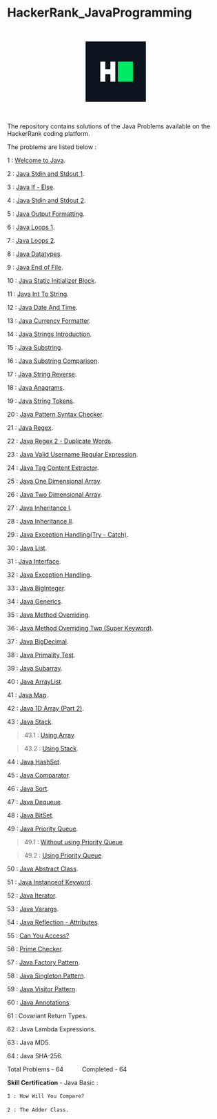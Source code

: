 # HackerRank_JavaProgramming

<p>&nbsp;</p>

<div align = "center">
<img src="hackerRankLogo.png" width="140" />
</div>

<p>&nbsp;</p>

The repository contains solutions of the Java Problems available on the HackerRank coding platform.

The problems are listed below : 

1 : [Welcome to Java](welcomeToJava/Welcome.java).

2 : [Java Stdin and Stdout 1](javaStdinAndStdout1/Stdin1.java).

3 : [Java If - Else](javaIfElse/IfElse.java).

4 : [Java Stdin and Stdout 2](javaStdinAndStdout2/Stdin2.java).

5 : [Java Output Formatting](javaOutputFormatting/OutputFormat.java).

6 : [Java Loops 1](javaLoops1/Loop1.java).

7 : [Java Loops 2](javaLoops2/Loop2.java).

8 : [Java Datatypes](javaDatatypes/Datatype.java).

9 : [Java End of File](javaEndOfFile/EOF.java).

10 : [Java Static Initializer Block](javaStaticInitializerBlock/StaticBlock.java).

11 : [Java Int To String](javaIntToString/IntToString.java).

12 : [Java Date And Time](javaDateAndTime/DateAndTime.java).

13 : [Java Currency Formatter](javaCurrencyFormatter/CurrencyFormatter.java).

14 : [Java Strings Introduction](javaStringsIntroduction/StringIntro.java).

15 : [Java Substring](javaSubstring/SubString.java).

16 : [Java Substring Comparison](javaSubstringComparison/SubstringCompare.java).

17 : [Java String Reverse](javaStringReverse/StringReverse.java).

18 : [Java Anagrams](javaAnagrams/Anagram.java).

19 : [Java String Tokens](javaStringTokens/StringToken.java).

20 : [Java Pattern Syntax Checker](javaPatternSyntaxChecker/SyntaxChecker.java).

21 : [Java Regex](javaRegex/Regex.java).

22 : [Java Regex 2 - Duplicate Words](javaRegexTwo/DuplicateWords.java).

23 : [Java Valid Username Regular Expression](javaValidUsername/UsernameRegex.java).

24 : [Java Tag Content Extractor](javaTagContentExtractor/ContentExtractor.java).

25 : [Java One Dimensional Array](javaOneDArray/OneDArray.java).

26 : [Java Two Dimensional Array](javaTwoDArray/TwoDArray.java).

27 : [Java Inheritance I](javaInheritance1/InheritanceOne.java).

28 : [Java Inheritance II](javaInheritance2/InheritanceTwo.java).

29 : [Java Exception Handling(Try - Catch)](javaExceptionHandlingTryCatch/TryCatch.java).

30 : [Java List](javaList/ListExample.java).

31 : [Java Interface](javaInterface/InterfaceExample.java).

32 : [Java Exception Handling](javaExceptionHandling/ExceptionHandling.java).

33 : [Java BigInteger](javaBigInteger/BigIntegerExample.java).

34 : [Java Generics](javaGenerics/GenericsExample.java).

35 : [Java Method Overriding](javaMethodOverriding/MethodOverriding.java).

36 : [Java Method Overriding Two (Super Keyword)](javaMethodOverridingTwo/MethodOverridingTwo.java).

37 : [Java BigDecimal](javaBigDecimal/BigDecimalExample.java).

38 : [Java Primality Test](javaPrimalityTest/Primality.java).

39 : [Java Subarray](javaSubArray/SubArray.java).

40 : [Java ArrayList](javaArrayList/ArrayListExample.java).

41 : [Java Map](javaMap/MapExample.java).

42 : [Java 1D Array (Part 2)](javaOneDArrayPart2/Array2.java).

43 : [Java Stack](javaStack).

> 43.1 : [Using Array](javaStack/UsingArray.java).

> 43.2 : [Using Stack](javaStack/UsingStack.java).

44 : [Java HashSet](javaHashSet/HashSetExample.java).

45 : [Java Comparator](javaComparator/ComparatorExample.java).

46 : [Java Sort](javaSort/SortExample.java).

47 : [Java Dequeue](javaDeque/DequeExample.java).

48 : [Java BitSet](javaBitSet/BitSetExample.java).

49 : [Java Priority Queue](javaPriorityQueue).

> 49.1 : [Without using Priority Queue](javaPriorityQueue/WithoutPriorityQueue.java).

> 49.2 : [Using Priority Queue](javaPriorityQueue/WithPriorityQueue.java).

50 : [Java Abstract Class](javaAbstractClass/AbstractClass.java).

51 : [Java Instanceof Keyword](javaInstanceOfKeyword/InstanceOfExample.java).

52 : [Java Iterator](javaIterator/IteratorExample.java).

53 : [Java Varargs](javaVarargs/Varargs.java).

54 : [Java Reflection - Attributes](javaReflectionAttributes/ReflectionAttributes.java).

55 : [Can You Access?](javaCanYouAccess/Access.java)

56 : [Prime Checker](javaPrimeChecker/PrimeChecker.java).

57 : [Java Factory Pattern](javaFactoryPattern/FactoryPattern.java).

58 : [Java Singleton Pattern](javaSingletonPattern/SingletonPattern.java).

59 : [Java Visitor Pattern](javaVisitorPattern/VisitorPattern.java).

60 : [Java Annotations](javaAnnotations/Annotations.java).

61 : Covariant Return Types.

62 : Java Lambda Expressions.

63 : Java MD5.

64 : Java SHA-256.

Total Problems - 64 &nbsp; &nbsp; &nbsp; &nbsp; &nbsp; Completed - 64

<b>Skill Certification</b> - Java Basic :

    1 : How Will You Compare?

    2 : The Adder Class.
